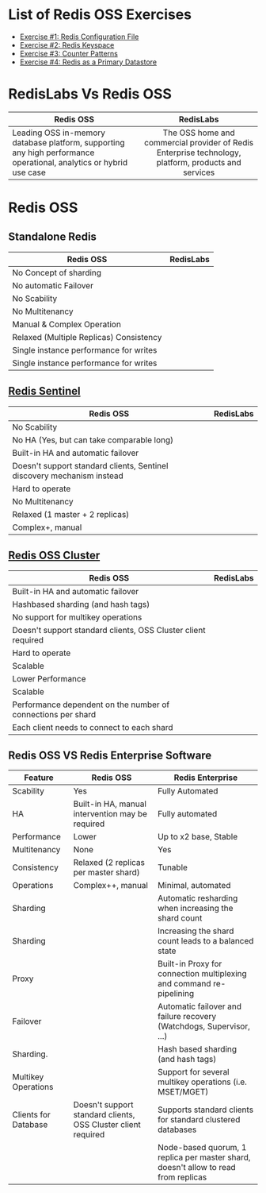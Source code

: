# List of Redis OSS Exercises


- [Exercise #1: Redis Configuration File](https://github.com/ajeetraina/redis/tree/master/1/redis-conf)
- [Exercise #2: Redis Keyspace](https://github.com/ajeetraina/redis/blob/master/2/key%20space/README.md)
- [Exercise #3: Counter Patterns](https://github.com/ajeetraina/redis/blob/master/3/counting/README.md)
- [Exercise #4: Redis as a Primary Datastore]()



# RedisLabs Vs Redis OSS 

| Redis OSS       | RedisLabs       | 
| ------------- |:-------------:|
|   Leading OSS in-memory database platform, supporting any high performance operational, analytics or hybrid use case            |  The OSS home and commercial provider of Redis Enterprise technology, platform, products and services          |  

# Redis OSS


## Standalone Redis

| Redis OSS       | RedisLabs       | 
| ------------- |:-------------:|
|   No Concept of sharding           |            |  
|   No automatic Failover           |            | 
|   No Scability         |            | 
|   No Multitenancy           |            | 
|   Manual & Complex Operation           |            | 
|   Relaxed (Multiple Replicas) Consistency           |            | 
|   Single instance performance for writes           |            | 
|   Single instance performance for writes           |            | 


## [Redis Sentinel](https://redis.io/topics/sentinel)

| Redis OSS     | RedisLabs      | 
| ------------- |:-------------:|
|   No Scability            |            |  
|   No HA (Yes, but can take comparable long)          |            | 
|   Built-in HA and automatic failover        |            | 
|   Doesn't support standard clients, Sentinel discovery mechanism instead          |            | 
|   Hard to operate          |            | 
|   No Multitenancy          |            | 
|   Relaxed (1 master + 2 replicas)         |            | 
|   Complex+, manual           |            | 


## [Redis OSS Cluster](https://redis.io/topics/cluster-tutorial)

| Redis OSS     | RedisLabs      | 
| ------------- |:-------------:|
|   Built-in HA and automatic failover           |            |  
|   Hash­based sharding (and hash tags)          |            | 
|   No support for multi­key operations      |            | 
|   Doesn't support standard clients, OSS Cluster client required         |            | 
|   Hard to operate        |            | 
|   Scalable        |            | 
|   Lower Performance       |            | 
|   Scalable        |            | 
| Performance dependent on the number of connections per shard |    |
| Each client needs to connect to each shard | |


## Redis OSS VS Redis Enterprise Software

| Feature | Redis OSS     | Redis Enterprise      | 
| -----------| ------------- |-------------|
| Scability     |                                 Yes     |       Fully Automated   |  
|  HA           | Built-in HA, manual intervention may be required    |       Fully automated                  | 
|  Performance  |                       Lower                  |   Up to x2 base, Stable            | 
|  Multitenancy |                        None                 |       Yes                          | 
| Consistency   |                  Relaxed (2 replicas per master shard)       |    Tunable                         | 
| Operations    |             Complex++, manual                 |     Minimal, automated             | 
| Sharding      |                                         | Automatic resharding when increasing the shard count |
| Sharding      |                                         | Increasing the shard count leads to a balanced state |
| Proxy         |                                         | Built-in Proxy for connection multiplexing and command re-pipelining |
| Failover      |                                         | Automatic failover and failure recovery (Watchdogs, Supervisor, ...)|
| Sharding.     |                                         | Hash based sharding (and hash tags) |
| Multikey Operations | | Support for several multikey operations (i.e. MSET/MGET) |
| Clients for Database    |  Doesn't support standard clients, OSS Cluster client required     |   Supports standard clients for standard clustered databases |
|                         |       |  Node-based quorum, 1 replica per master shard, doesn't allow to read from replicas |
